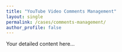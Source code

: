 ```yaml
---
title: "YouTube Video Comments Management"
layout: single
permalink: /cases/comments-management/
author_profile: false
---
```


Your detailed content here...
